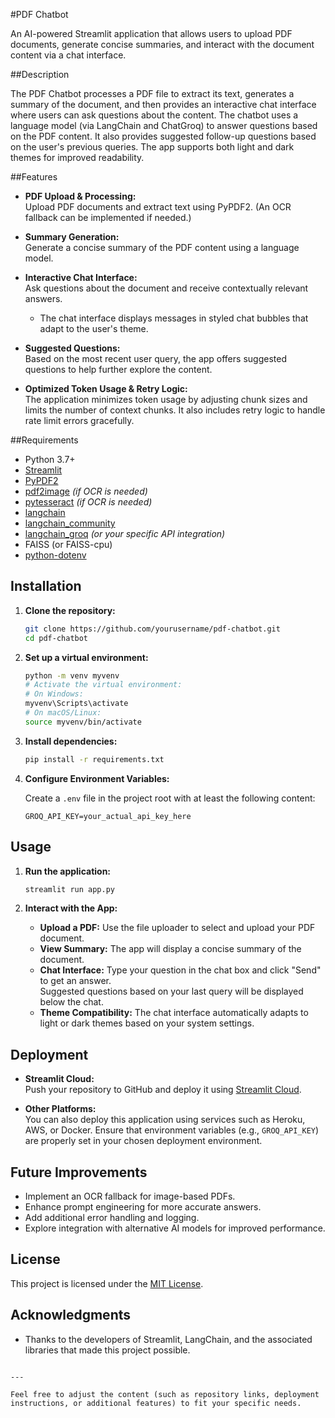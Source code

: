 #PDF Chatbot

An AI-powered Streamlit application that allows users to upload PDF documents, generate concise summaries, and interact with the document content via a chat interface.

##Description

The PDF Chatbot processes a PDF file to extract its text, generates a summary of the document, and then provides an interactive chat interface where users can ask questions about the content. The chatbot uses a language model (via LangChain and ChatGroq) to answer questions based on the PDF content. It also provides suggested follow-up questions based on the user's previous queries. The app supports both light and dark themes for improved readability.

##Features

- **PDF Upload & Processing:**  
  Upload PDF documents and extract text using PyPDF2. (An OCR fallback can be implemented if needed.)
  
- **Summary Generation:**  
  Generate a concise summary of the PDF content using a language model.

- **Interactive Chat Interface:**  
  Ask questions about the document and receive contextually relevant answers.  
  - The chat interface displays messages in styled chat bubbles that adapt to the user's theme.
  
- **Suggested Questions:**  
  Based on the most recent user query, the app offers suggested questions to help further explore the content.

- **Optimized Token Usage & Retry Logic:**  
  The application minimizes token usage by adjusting chunk sizes and limits the number of context chunks. It also includes retry logic to handle rate limit errors gracefully.

##Requirements

- Python 3.7+
- [Streamlit](https://streamlit.io/)
- [PyPDF2](https://pypi.org/project/PyPDF2/)
- [pdf2image](https://pypi.org/project/pdf2image/) *(if OCR is needed)*
- [pytesseract](https://pypi.org/project/pytesseract/) *(if OCR is needed)*
- [langchain](https://github.com/hwchase17/langchain)
- [langchain_community](https://github.com/hwchase17/langchain)
- [langchain_groq](https://github.com/yourprovider/langchain_groq) *(or your specific API integration)*
- FAISS (or FAISS-cpu)
- [python-dotenv](https://pypi.org/project/python-dotenv/)

## Installation

1. **Clone the repository:**

   ```bash
   git clone https://github.com/yourusername/pdf-chatbot.git
   cd pdf-chatbot
   ```

2. **Set up a virtual environment:**

   ```bash
   python -m venv myvenv
   # Activate the virtual environment:
   # On Windows:
   myvenv\Scripts\activate
   # On macOS/Linux:
   source myvenv/bin/activate
   ```

3. **Install dependencies:**

   ```bash
   pip install -r requirements.txt
   ```

4. **Configure Environment Variables:**

   Create a `.env` file in the project root with at least the following content:

   ```env
   GROQ_API_KEY=your_actual_api_key_here
   ```

## Usage

1. **Run the application:**

   ```bash
   streamlit run app.py
   ```

2. **Interact with the App:**
   - **Upload a PDF:** Use the file uploader to select and upload your PDF document.
   - **View Summary:** The app will display a concise summary of the document.
   - **Chat Interface:** Type your question in the chat box and click "Send" to get an answer.  
     Suggested questions based on your last query will be displayed below the chat.
   - **Theme Compatibility:** The chat interface automatically adapts to light or dark themes based on your system settings.

## Deployment

- **Streamlit Cloud:**  
  Push your repository to GitHub and deploy it using [Streamlit Cloud](https://streamlit.io/cloud).

- **Other Platforms:**  
  You can also deploy this application using services such as Heroku, AWS, or Docker. Ensure that environment variables (e.g., `GROQ_API_KEY`) are properly set in your chosen deployment environment.

## Future Improvements

- Implement an OCR fallback for image-based PDFs.
- Enhance prompt engineering for more accurate answers.
- Add additional error handling and logging.
- Explore integration with alternative AI models for improved performance.

## License

This project is licensed under the [MIT License](LICENSE).

## Acknowledgments

- Thanks to the developers of Streamlit, LangChain, and the associated libraries that made this project possible.
```

---

Feel free to adjust the content (such as repository links, deployment instructions, or additional features) to fit your specific needs.
